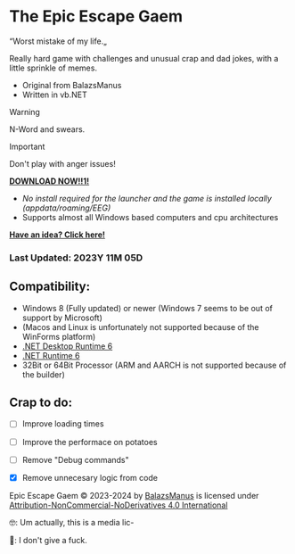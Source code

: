 # The Epic Escape Gaem
“Worst mistake of my life.„

Really hard game with challenges and unusual crap and dad jokes, with a little sprinkle of memes.

- Original from BalazsManus
- Written in vb.NET

> [!WARNING]
> N-Word and swears.

> [!IMPORTANT]
> Don't play with anger issues!

**[DOWNLOAD NOW!!1!](https://github.com/Delta-Trolling-Technologies/EpicEscapeGaem/releases/latest/launcher.exe/download)**

- *No install required for the launcher and the game is installed locally (appdata/roaming/EEG)*
- Supports almost all Windows based computers and cpu architectures

**[Have an idea? Click here!](https://github.com/Delta-Trolling-Technologies/EpicEscapeGaem/issues/new/choose)**

### Last Updated: 2023Y 11M 05D

## Compatibility:
- Windows 8 (Fully updated) or newer (Windows 7 seems to be out of support by Microsoft)
- (Macos and Linux is unfortunately not supported because of the WinForms platform)
- [.NET Desktop Runtime 6](https://dotnet.microsoft.com/en-us/download/dotnet/6.0)
- [.NET Runtime 6](https://dotnet.microsoft.com/en-us/download/dotnet/6.0)
- 32Bit or 64Bit Processor (ARM and AARCH is not supported because of the builder)

## Crap to do:

- [ ] Improve loading times
- [ ] Improve the performace on potatoes
- [ ] Remove "Debug commands"
- [X] Remove unnecesary logic from code


Epic Escape Gaem © 2023-2024 by [BalazsManus](https://balazsmanus.hu) is licensed under [Attribution-NonCommercial-NoDerivatives 4.0 International](http://creativecommons.org/licenses/by-nc-nd/4.0/?ref=epic-escape-gaem) 

🤓: Um actually, this is a media lic-

🥶: I don't give a fuck.
